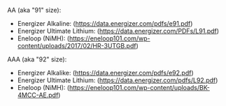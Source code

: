 AA (aka "91" size):
* Energizer Alkaline: (https://data.energizer.com/pdfs/e91.pdf)
* Energizer Ultimate Lithium: (https://data.energizer.com/PDFs/L91.pdf)
* Eneloop (NiMH): (https://eneloop101.com/wp-content/uploads/2017/02/HR-3UTGB.pdf)

AAA (aka "92" size):
* Energizer Alkalike: (https://data.energizer.com/pdfs/e92.pdf)
* Energizer Ultimate Lithium: (https://data.energizer.com/pdfs/L92.pdf)
* Eneloop (NiMH): (https://eneloop101.com/wp-content/uploads/BK-4MCC-AE.pdf)
